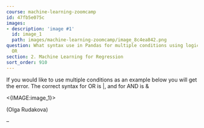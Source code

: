 ```yaml
---
course: machine-learning-zoomcamp
id: 47fb5e075c
images:
- description: 'image #1'
  id: image_1
  path: images/machine-learning-zoomcamp/image_8c4ea842.png
question: What syntax use in Pandas for multiple conditions using logical AND and
  OR
section: 2. Machine Learning for Regression
sort_order: 910
---
```


If you would like to use multiple conditions as an example below you will get the error. The correct syntax for OR is |, and for AND is &

<{IMAGE:image_1}>

(Olga Rudakova)

–

